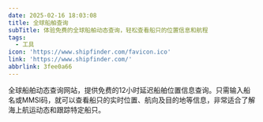 ```yaml
---
date: 2025-02-16 18:03:08
title: 全球船舶查询
subTitle: 体验免费的全球船舶动态查询，轻松查看船只的位置信息和航程
tags:
  - 工具
icon: 'https://www.shipfinder.com/favicon.ico'
link: 'https://www.shipfinder.com/'
abbrlink: 3fee0a66
---
```


全球船舶动态查询网站，提供免费的12小时延迟船舶位置信息查询。只需输入船名或MMSI码，就可以查看船只的实时位置、航向及目的地等信息，非常适合了解海上航运动态和跟踪特定船只。
